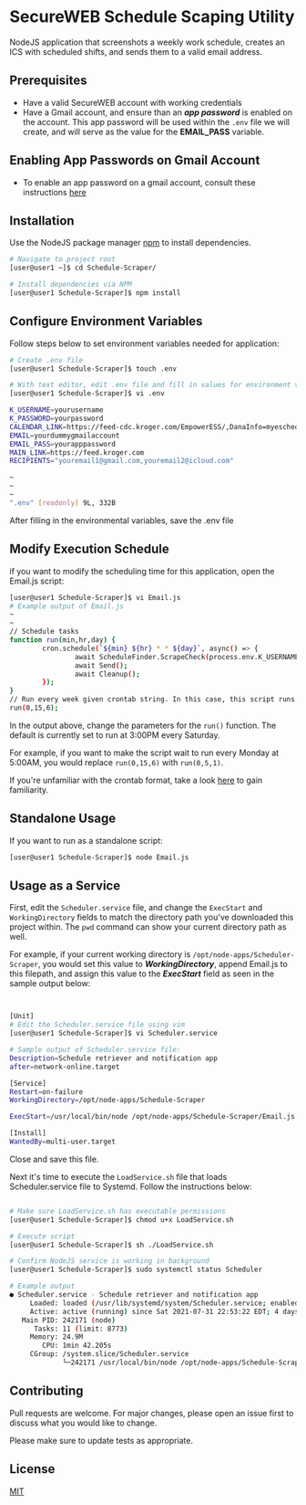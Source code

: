 # SecureWEB Schedule Scaping Utility

NodeJS application that screenshots  a weekly work schedule, creates an ICS with scheduled shifts, and sends them to a valid email address. 

## Prerequisites
* Have a valid SecureWEB account with working credentials
* Have a Gmail account, and ensure than an ***app password*** is enabled on the account. This app password will be used within the `.env` file we will create, and will serve as the value for the **EMAIL_PASS** variable. 

## Enabling App Passwords on Gmail Account
* To enable an app password on a gmail account, consult these instructions [here](https://support.google.com/mail/answer/185833?hl=en-GB)


## Installation

Use the NodeJS package manager [npm](https://www.npmjs.com/) to install dependencies.

```bash
# Navigate to project root
[user@user1 ~]$ cd Schedule-Scraper/

# Install dependencies via NPM
[user@user1 Schedule-Scraper]$ npm install
```

## Configure Environment Variables
Follow steps below to set environment variables needed for application:
```bash
# Create .env file
[user@user1 Schedule-Scraper]$ touch .env

# With text editor, edit .env file and fill in values for environment variables
[user@user1 Schedule-Scraper]$ vi .env

K_USERNAME=yourusername
K_PASSWORD=yourpassword
CALENDAR_LINK=https://feed-cdc.kroger.com/EmpowerESS/,DanaInfo=myeschedule.kroger.com+Schedule.aspx
EMAIL=yourdummygmailaccount
EMAIL_PASS=yourapppassword
MAIN_LINK=https://feed.kroger.com
RECIPIENTS="youremail1@gmail.com,youremail2@icloud.com"

~                                                                                                                           
~                                                                                                                           
~                                                                                                                                                                                                                                  
".env" [readonly] 9L, 332B     
```
After filling in the environmental variables, save the .env file

## Modify Execution Schedule
if you want to modify the scheduling time for this application, open the Email.js script: 
```bash
[user@user1 Schedule-Scraper]$ vi Email.js
# Example output of Email.js
~                                                                                                                                                                                                       
~                                                                            
// Schedule tasks 
function run(min,hr,day) {
        cron.schedule(`${min} ${hr} * * ${day}`, async() => {
                await ScheduleFinder.ScrapeCheck(process.env.K_USERNAME, process.env.K_PASSWORD);
                await Send();
                await Cleanup();
        });
}
// Run every week given crontab string. In this case, this script runs every week on Saturday @ 3:00PM
run(0,15,6);

```

In the output above, change the parameters for the `run()` function. The default is currently set to run at 3:00PM every Saturday.

For example, if you want to make the script wait to run every Monday at 5:00AM, you would replace `run(0,15,6)` with `run(0,5,1)`. 

If you're unfamiliar with the crontab format, take a look [here](https://github.com/node-cron/node-cron) to gain familiarity.


## Standalone Usage
If you want to run as a standalone script:

```bash
[user@user1 Schedule-Scraper]$ node Email.js
```

## Usage as a Service
First, edit the `Scheduler.service` file, and change the `ExecStart` and `WorkingDirectory` fields to match the directory path you've downloaded this project within. The `pwd` command can show your current directory path as well.

For example, if your current working directory is `/opt/node-apps/Scheduler-Scraper`, you would set this value to ***WorkingDirectory***, append Email.js to this filepath, and assign this value to the ***ExecStart*** field as seen in the sample output below:
```bash


[Unit]
# Edit the Scheduler.service file using vim
[user@user1 Schedule-Scraper]$ vi Scheduler.service

# Sample output of Scheduler.service file:
Description=Schedule retriever and notification app
after=network-online.target

[Service]
Restart=on-failure
WorkingDirectory=/opt/node-apps/Schedule-Scraper

ExecStart=/usr/local/bin/node /opt/node-apps/Schedule-Scraper/Email.js

[Install]
WantedBy=multi-user.target

```
Close and save this file.


Next it's time to execute the `LoadService.sh` file that loads Scheduler.service file to Systemd. Follow the instructions below: 
```bash

# Make sure LoadService.sh has executable permissions
[user@user1 Schedule-Scraper]$ chmod u+x LoadService.sh

# Execute script
[user@user1 Schedule-Scraper]$ sh ./LoadService.sh 

# Confirm NodeJS service is working in background
[user@user1 Schedule-Scraper]$ sudo systemctl status Scheduler

# Example output 
● Scheduler.service - Schedule retriever and notification app
     Loaded: loaded (/usr/lib/systemd/system/Scheduler.service; enabled; vendor preset: disabled)
     Active: active (running) since Sat 2021-07-31 22:53:22 EDT; 4 days ago
   Main PID: 242171 (node)
      Tasks: 11 (limit: 8773)
     Memory: 24.9M
        CPU: 1min 42.205s
     CGroup: /system.slice/Scheduler.service
             └─242171 /usr/local/bin/node /opt/node-apps/Schedule-Scraper/Email.js
```

## Contributing
Pull requests are welcome. For major changes, please open an issue first to discuss what you would like to change.

Please make sure to update tests as appropriate.

## License
[MIT](https://choosealicense.com/licenses/mit/)
